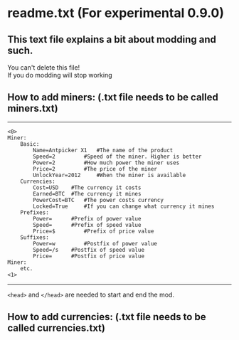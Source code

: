 # readme.txt (For experimental 0.9.0)  
  
## This text file explains a bit about modding and such. 
You can't delete this file!  
If you do modding will stop working  
  
  
## How to add miners: (.txt file needs to be called miners.txt)  
  
  
___
```
<0>
Miner:
	Basic:
		Name=Antpicker X1 	#The name of the product
		Speed=2 		#Speed of the miner. Higher is better	
		Power=2 		#How much power the miner uses
		Price=2 		#The price of the miner
		UnlockYear=2012 	#When the miner is available
	Currencies:
		Cost=USD 	#The currency it costs
		Earned=BTC 	#The currency it mines
		PowerCost=BTC	#The power costs currency
		Locked=True 	#If you can change what currency it mines
	Prefixes:
		Power= 		#Prefix of power value
		Speed= 		#Prefix of speed value
		Price=$ 		#Prefix of price value
	Suffixes:
		Power=w 		#Postfix of power value
		Speed=/s 	#Postfix of speed value
		Price= 		#Postfix of price value
Miner:
	etc.
<1>
```

___

 `<head>` and `</head>` are needed to start and end the mod.

  
## How to add currencies: (.txt file needs to be called currencies.txt)  
